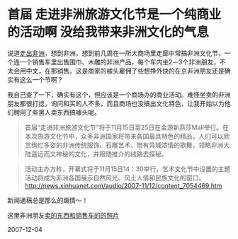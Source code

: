 # 首届 走进非洲旅游文化节是一个纯商业的活动啊 没给我带来非洲文化的气息

说道[走出非洲](http://pengyou.rijiben.org/node/1705)，想到非洲，想到前几周在一所大商场里走廊中常搞非洲文化节，一个连一个销售车里出售围巾、木雕的非洲产品，每个车内坐2－3个非洲朋友，不太会用中文，在那销售。这是商家的噱头雇佣了些想挣外快的在京非洲朋友还是确实有这么一个节啊？

我自己查了一下，确实有这个，但应该是一个商场办的商业活动。难怪坐卖的非洲朋友都很打捻，询问和买的人不多，而且商场也没搞出文化特色，让我开始以为他们聘用了些黑人卖东西搞噱头呢。

> 首届“走进非洲旅游文化节”将于11月15日至25日在金源新燕莎Mall举行。在本次旅游文化节中，众多非洲国家将带来各国最具特色的精品，人们可以欣赏绚烂多姿的非洲传统服饰、石雕艺术、带有异域浓情的歌舞，领略非洲大陆遥远而又神秘的文化，并跟随推介的线路去探秘。

> 活动主办方称，开幕式将于11月15日14：30举行，艺术文化节中设置的主题活动将成为非洲各国展示自然风光、风土人情和民族文化的窗口。
> http://news.xinhuanet.com/audio/2007-11/12/content_7054469.htm

新闻通稿总是那么的煽情～！

这里非洲朋友[卖的东西和销售车的的照片](http://www.africawindows.net/bbs/viewthread.php?tid=14364)

2007-12-04